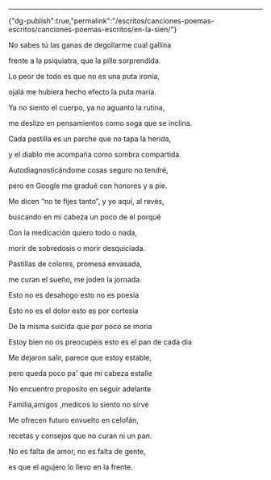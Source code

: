 ---
{"dg-publish":true,"permalink":"/escritos/canciones-poemas-escritos/canciones-poemas-escritos/en-la-sien/"}

 

No sabes tú las ganas de degollarme cual gallina

frente a la psiquiatra, que la pille sorprendida.

Lo peor de todo es que no es una puta ironía,

ojalá me hubiera hecho efecto la puta maría.

Ya no siento el cuerpo, ya no aguanto la rutina,

me deslizo en pensamientos como soga que se inclina.

Cada pastilla es un parche que no tapa la herida,

y el diablo me acompaña como sombra compartida.

Autodiagnosticándome cosas seguro no tendré,

pero en Google me gradué con honores y a pie.

Me dicen “no te fijes tanto”, y yo aquí, al revés,

buscando en mi cabeza un poco de el porqué

Con la medicación quiero todo o nada,

morir de sobredosis o morir desquiciada.

Pastillas de colores, promesa envasada,

me curan el sueño, me joden la jornada.

Esto no es desahogo esto no es poesia

Esto no es el dolor esto es por cortesia

De la misma suicida que por poco se moria

Estoy bien no os preocupeis esto es el pan de cada dia

Me dejaron salir, parece que estoy estable,

pero queda poco pa' que mi cabeza estalle

No encuentro proposito en seguir adelante

Familia,amigos ,medicos lo siento no sirve

Me ofrecen futuro envuelto en celofán,

recetas y consejos que no curan ni un pan.

No es falta de amor, no es falta de gente,

es que el agujero lo llevo en la frente.
